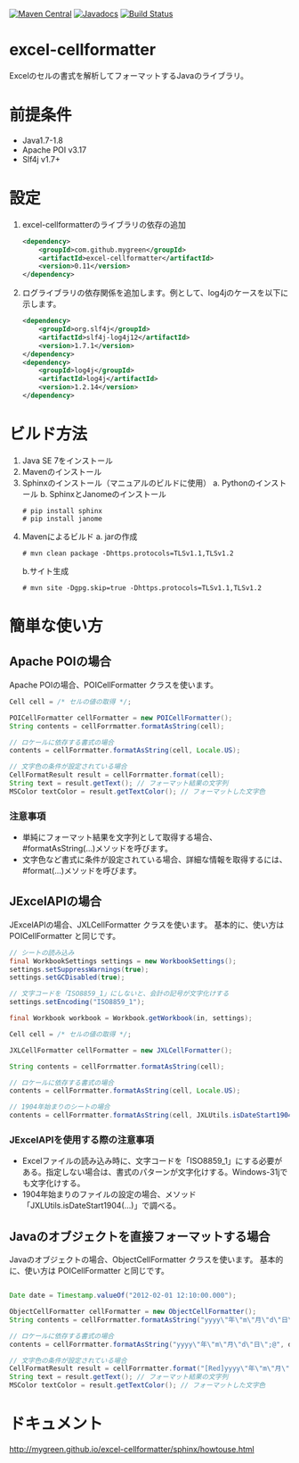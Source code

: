 [![Maven Central](https://maven-badges.herokuapp.com/maven-central/com.github.mygreen/excel-cellformatter/badge.svg)](https://maven-badges.herokuapp.com/maven-central/com.github.mygreen/excel-cellformatter/)
[![Javadocs](http://javadoc.io/badge/com.github.mygreen/excel-cellformatter.svg?color=blue)](http://javadoc.io/doc/com.github.mygreen/excel-cellformatter)
[![Build Status](https://travis-ci.org/mygreen/excel-cellformatter.svg?branch=master)](https://travis-ci.org/mygreen/excel-cellformatter)

# excel-cellformatter
Excelのセルの書式を解析してフォーマットするJavaのライブラリ。

# 前提条件
+ Java1.7-1.8
+ Apache POI v3.17
+ Slf4j v1.7+


# 設定

1. excel-cellformatterのライブラリの依存の追加
    ```xml
    <dependency>
        <groupId>com.github.mygreen</groupId>
        <artifactId>excel-cellformatter</artifactId>
        <version>0.11</version>
    </dependency>
    ```

2. ログライブラリの依存関係を追加します。例として、log4jのケースを以下に示します。
    ```xml
    <dependency>
        <groupId>org.slf4j</groupId>
        <artifactId>slf4j-log4j12</artifactId>
        <version>1.7.1</version>
    </dependency>
    <dependency>
        <groupId>log4j</groupId>
        <artifactId>log4j</artifactId>
        <version>1.2.14</version>
    </dependency>
    ```

# ビルド方法

1. Java SE 7をインストール
2. Mavenのインストール
3. Sphinxのインストール（マニュアルのビルドに使用）
    a. Pythonのインストール
    b. SphinxとJanomeのインストール
    ```console
    # pip install sphinx
    # pip install janome
    ```
4. Mavenによるビルド
    a. jarの作成
    ```console
    # mvn clean package -Dhttps.protocols=TLSv1.1,TLSv1.2
    ```
    b.サイト生成
    ```console
    # mvn site -Dgpg.skip=true -Dhttps.protocols=TLSv1.1,TLSv1.2
    ```

# 簡単な使い方
## Apache POIの場合

Apache POIの場合、POICellFormatter クラスを使います。

```java
Cell cell = /* セルの値の取得 */;

POICellFormatter cellFormatter = new POICellFormatter();
String contents = cellForrmatter.formatAsString(cell);

// ロケールに依存する書式の場合
contents = cellForrmatter.formatAsString(cell, Locale.US);

// 文字色の条件が設定されている場合
CellFormatResult result = cellForrmatter.format(cell);
String text = result.getText(); // フォーマット結果の文字列
MSColor textColor = result.getTextColor(); // フォーマットした文字色

```

### 注意事項
- 単純にフォーマット結果を文字列として取得する場合、#formatAsString(...)メソッドを呼びます。
- 文字色など書式に条件が設定されている場合、詳細な情報を取得するには、#format(...)メソッドを呼びます。

## JExcelAPIの場合

JExcelAPIの場合、JXLCellFormatter クラスを使います。
基本的に、使い方は POICellFormatter と同じです。

```java
// シートの読み込み
final WorkbookSettings settings = new WorkbookSettings();
settings.setSuppressWarnings(true);
settings.setGCDisabled(true);

// 文字コードを「ISO8859_1」にしないと、会計の記号が文字化けする
settings.setEncoding("ISO8859_1");

final Workbook workbook = Workbook.getWorkbook(in, settings);

Cell cell = /* セルの値の取得 */;

JXLCellFormatter cellFormatter = new JXLCellFormatter();

String contents = cellForrmatter.formatAsString(cell);

// ロケールに依存する書式の場合
contents = cellForrmatter.formatAsString(cell, Locale.US);

// 1904年始まりのシートの場合
contents = cellForrmatter.formatAsString(cell, JXLUtils.isDateStart1904(sheet));

```

### JExcelAPIを使用する際の注意事項
- Excelファイルの読み込み時に、文字コードを「ISO8859_1」にする必要がある。指定しない場合は、書式のパターンが文字化けする。Windows-31jでも文字化けする。
- 1904年始まりのファイルの設定の場合、メソッド「JXLUtils.isDateStart1904(...)」で調べる。


## Javaのオブジェクトを直接フォーマットする場合

Javaのオブジェクトの場合、ObjectCellFormatter クラスを使います。
基本的に、使い方は POICellFormatter と同じです。

```java

Date date = Timestamp.valueOf("2012-02-01 12:10:00.000");

ObjectCellFormatter cellFormatter = new ObjectCellFormatter();
String contents = cellForrmatter.formatAsString("yyyy\"年\"m\"月\"d\"日\";@", date);

// ロケールに依存する書式の場合
contents = cellForrmatter.formatAsString("yyyy\"年\"m\"月\"d\"日\";@", date, Locale.US);

// 文字色の条件が設定されている場合
CellFormatResult result = cellForrmatter.format("[Red]yyyy\"年\"m\"月\"d\"日\";@", date);
String text = result.getText(); // フォーマット結果の文字列
MSColor textColor = result.getTextColor(); // フォーマットした文字色

```


# ドキュメント
http://mygreen.github.io/excel-cellformatter/sphinx/howtouse.html
